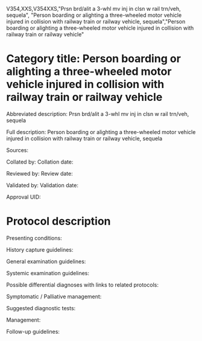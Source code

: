 V354,XXS,V354XXS,"Prsn brd/alit a 3-whl mv inj in clsn w rail trn/veh, sequela", "Person boarding or alighting a three-wheeled motor vehicle injured in collision with railway train or railway vehicle, sequela","Person boarding or alighting a three-wheeled motor vehicle injured in collision with railway train or railway vehicle"
# Category title: Person boarding or alighting a three-wheeled motor vehicle injured in collision with railway train or railway vehicle

Abbreviated description: Prsn brd/alit a 3-whl mv inj in clsn w rail trn/veh, sequela

Full description: Person boarding or alighting a three-wheeled motor vehicle injured in collision with railway train or railway vehicle, sequela

Sources:

Collated by:
Collation date:

Reviewed by:
Review date:

Validated by:
Validation date:

Approval UID:

# Protocol description

Presenting conditions:

History capture guidelines:

General examination guidelines:

Systemic examination guidelines:

Possible differential diagnoses with links to related protocols:

Symptomatic / Palliative management:

Suggested diagnostic tests:

Management:

Follow-up guidelines:
